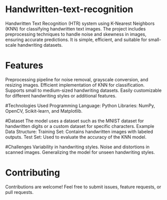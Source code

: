 # Handwritten-text-recognition
Handwritten Text Recognition (HTR) system using K-Nearest Neighbors (KNN) for classifying handwritten text images. The project includes preprocessing techniques to handle noise and skewness in images, ensuring accurate predictions. It is simple, efficient, and suitable for small-scale handwriting datasets. 


# Features
Preprocessing pipeline for noise removal, grayscale conversion, and resizing images.
Efficient implementation of KNN for classification.
Supports small to medium-sized handwriting datasets.
Easily customizable for different handwriting styles or additional features.


#Technologies Used
Programming Language: Python
Libraries: NumPy, OpenCV, Scikit-learn, and Matplotlib.


#Dataset
The model uses a dataset such as the MNIST dataset for handwritten digits or a custom dataset for specific characters.
Example Data Structure:
Training Set: Contains handwritten images with labeled outputs.
Test Set: Used to evaluate the accuracy of the KNN model.

#Challenges
Variability in handwriting styles.
Noise and distortions in scanned images.
Generalizing the model for unseen handwriting styles.

# Contributing
Contributions are welcome! Feel free to submit issues, feature requests, or pull requests.
